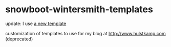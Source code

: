 snowboot-wintersmith-templates
==============================

update: I use [a new template](https://github.com/ndhu/wintersmith-milchglas-template)

customization of templates to use for my blog at http://www.hulstkamp.com (deprecated)
